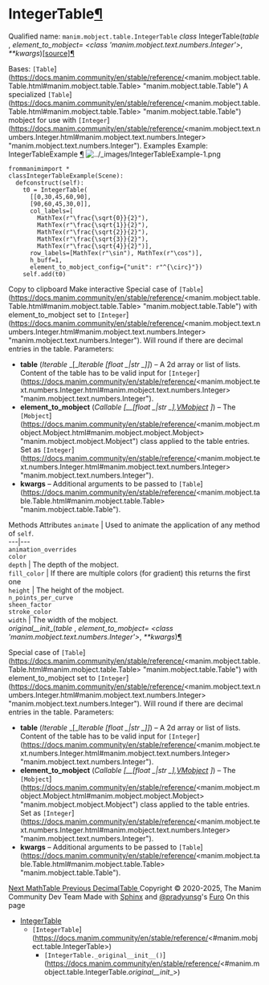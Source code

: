 # IntegerTable[¶](https://docs.manim.community/en/stable/reference/<#integertable> "Link to this heading")
Qualified name: `manim.mobject.table.IntegerTable`
_class_ IntegerTable(_table_ , _element_to_mobject= <class 'manim.mobject.text.numbers.Integer'>_, _**kwargs_)[[source]](https://docs.manim.community/en/stable/reference/<../_modules/manim/mobject/table.html#IntegerTable>)[¶](https://docs.manim.community/en/stable/reference/<#manim.mobject.table.IntegerTable> "Link to this definition")
    
Bases: `[Table`](https://docs.manim.community/en/stable/reference/<manim.mobject.table.Table.html#manim.mobject.table.Table> "manim.mobject.table.Table")
A specialized `[Table`](https://docs.manim.community/en/stable/reference/<manim.mobject.table.Table.html#manim.mobject.table.Table> "manim.mobject.table.Table") mobject for use with `[Integer`](https://docs.manim.community/en/stable/reference/<manim.mobject.text.numbers.Integer.html#manim.mobject.text.numbers.Integer> "manim.mobject.text.numbers.Integer").
Examples
Example: IntegerTableExample [¶](https://docs.manim.community/en/stable/reference/<#integertableexample>)
![../_images/IntegerTableExample-1.png](https://docs.manim.community/en/stable/_images/IntegerTableExample-1.png)
```
frommanimimport *
classIntegerTableExample(Scene):
  defconstruct(self):
    t0 = IntegerTable(
      [[0,30,45,60,90],
      [90,60,45,30,0]],
      col_labels=[
        MathTex(r"\frac{\sqrt{0}}{2}"),
        MathTex(r"\frac{\sqrt{1}}{2}"),
        MathTex(r"\frac{\sqrt{2}}{2}"),
        MathTex(r"\frac{\sqrt{3}}{2}"),
        MathTex(r"\frac{\sqrt{4}}{2}")],
      row_labels=[MathTex(r"\sin"), MathTex(r"\cos")],
      h_buff=1,
      element_to_mobject_config={"unit": r"^{\circ}"})
    self.add(t0)

```
Copy to clipboard
Make interactive
Special case of `[Table`](https://docs.manim.community/en/stable/reference/<manim.mobject.table.Table.html#manim.mobject.table.Table> "manim.mobject.table.Table") with element_to_mobject set to `[Integer`](https://docs.manim.community/en/stable/reference/<manim.mobject.text.numbers.Integer.html#manim.mobject.text.numbers.Integer> "manim.mobject.text.numbers.Integer"). Will round if there are decimal entries in the table.
Parameters:
    
  * **table** (_Iterable_ _[__Iterable_ _[__float_ _|__str_ _]__]_) – A 2d array or list of lists. Content of the table has to be valid input for `[Integer`](https://docs.manim.community/en/stable/reference/<manim.mobject.text.numbers.Integer.html#manim.mobject.text.numbers.Integer> "manim.mobject.text.numbers.Integer").
  * **element_to_mobject** (_Callable_ _[__[__float_ _|__str_ _]__,_[_VMobject_](https://docs.manim.community/en/stable/reference/<manim.mobject.types.vectorized_mobject.VMobject.html#manim.mobject.types.vectorized_mobject.VMobject> "manim.mobject.types.vectorized_mobject.VMobject") _]_) – The `[Mobject`](https://docs.manim.community/en/stable/reference/<manim.mobject.mobject.Mobject.html#manim.mobject.mobject.Mobject> "manim.mobject.mobject.Mobject") class applied to the table entries. Set as `[Integer`](https://docs.manim.community/en/stable/reference/<manim.mobject.text.numbers.Integer.html#manim.mobject.text.numbers.Integer> "manim.mobject.text.numbers.Integer").
  * **kwargs** – Additional arguments to be passed to `[Table`](https://docs.manim.community/en/stable/reference/<manim.mobject.table.Table.html#manim.mobject.table.Table> "manim.mobject.table.Table").


Methods
Attributes
`animate` | Used to animate the application of any method of `self`.  
---|---  
`animation_overrides`  
`color`  
`depth` | The depth of the mobject.  
`fill_color` | If there are multiple colors (for gradient) this returns the first one  
`height` | The height of the mobject.  
`n_points_per_curve`  
`sheen_factor`  
`stroke_color`  
`width` | The width of the mobject.  
_original__init__(_table_ , _element_to_mobject= <class 'manim.mobject.text.numbers.Integer'>_, _**kwargs_)[¶](https://docs.manim.community/en/stable/reference/<#manim.mobject.table.IntegerTable._original__init__> "Link to this definition")
    
Special case of `[Table`](https://docs.manim.community/en/stable/reference/<manim.mobject.table.Table.html#manim.mobject.table.Table> "manim.mobject.table.Table") with element_to_mobject set to `[Integer`](https://docs.manim.community/en/stable/reference/<manim.mobject.text.numbers.Integer.html#manim.mobject.text.numbers.Integer> "manim.mobject.text.numbers.Integer"). Will round if there are decimal entries in the table.
Parameters:
    
  * **table** (_Iterable_ _[__Iterable_ _[__float_ _|__str_ _]__]_) – A 2d array or list of lists. Content of the table has to be valid input for `[Integer`](https://docs.manim.community/en/stable/reference/<manim.mobject.text.numbers.Integer.html#manim.mobject.text.numbers.Integer> "manim.mobject.text.numbers.Integer").
  * **element_to_mobject** (_Callable_ _[__[__float_ _|__str_ _]__,_[_VMobject_](https://docs.manim.community/en/stable/reference/<manim.mobject.types.vectorized_mobject.VMobject.html#manim.mobject.types.vectorized_mobject.VMobject> "manim.mobject.types.vectorized_mobject.VMobject") _]_) – The `[Mobject`](https://docs.manim.community/en/stable/reference/<manim.mobject.mobject.Mobject.html#manim.mobject.mobject.Mobject> "manim.mobject.mobject.Mobject") class applied to the table entries. Set as `[Integer`](https://docs.manim.community/en/stable/reference/<manim.mobject.text.numbers.Integer.html#manim.mobject.text.numbers.Integer> "manim.mobject.text.numbers.Integer").
  * **kwargs** – Additional arguments to be passed to `[Table`](https://docs.manim.community/en/stable/reference/<manim.mobject.table.Table.html#manim.mobject.table.Table> "manim.mobject.table.Table").


[ Next MathTable ](https://docs.manim.community/en/stable/reference/<manim.mobject.table.MathTable.html>) [ Previous DecimalTable ](https://docs.manim.community/en/stable/reference/<manim.mobject.table.DecimalTable.html>)
Copyright © 2020-2025, The Manim Community Dev Team 
Made with [Sphinx](https://docs.manim.community/en/stable/reference/<https:/www.sphinx-doc.org/>) and [@pradyunsg](https://docs.manim.community/en/stable/reference/<https:/pradyunsg.me>)'s [Furo](https://docs.manim.community/en/stable/reference/<https:/github.com/pradyunsg/furo>)
On this page 
  * [IntegerTable](https://docs.manim.community/en/stable/reference/<#>)
    * `[IntegerTable`](https://docs.manim.community/en/stable/reference/<#manim.mobject.table.IntegerTable>)
      * `[IntegerTable._original__init__()`](https://docs.manim.community/en/stable/reference/<#manim.mobject.table.IntegerTable._original__init__>)


